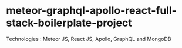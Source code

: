 # meteor-graphql-apollo-react-full-stack-boilerplate-project

Technologies : Meteor JS, React JS, Apollo, GraphQL and MongoDB
